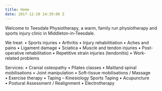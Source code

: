 ```yaml
---
title: Home
date: 2017-12-20 14:39:00 Z
---
```


Welcome to Teesdale Physiotherapy, a warm, family run physiotherapy and sports injury clinic in Middleton-in-Teesdale.

We treat:
• Sports injuries
• Arthritis
• Injury rehabilitiation
• Aches and pains
• Ligament damage
• Sciatica
• Muscle and tendon injuries
• Post-operative rehabilitation
• Repetitive strain injuries (tendonitis)
• Work-related problems

Services:
• Cranial osteopathy
• Pilates classes
• Maitland spinal mobilisations
• Joint manipulation
• Soft-tissue mobilisations / Massage
• Exercise therapy
• Taping – Kinesiology Sports Taping
• Acupuncture
• Postural Assessment / Realignment
• Electrotherapy